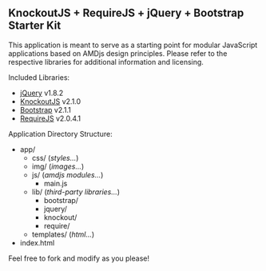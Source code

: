 ## KnockoutJS + RequireJS + jQuery + Bootstrap Starter Kit ##


This application is meant to serve as a starting point for modular JavaScript applications based on AMDjs design principles. Please refer to the respective libraries for additional information and licensing.

Included Libraries:

- [jQuery](http://github.com/jquery/jquery) v1.8.2
- [KnockoutJS](http://github.com/SteveSanderson/knockout) v2.1.0
- [Bootstrap](http://github.com/twitter/bootstrap) v2.1.1
- [RequireJS](http://github.com/jrburke/requirejs) v2.0.4.1

Application Directory Structure:


- app/
	- css/ (*styles...*)
	- img/ (*images...*)
	- js/ (*amdjs modules...*)
		- main.js
	- lib/ (*third-party libraries...*)
		- bootstrap/
		- jquery/
		- knockout/
		- require/
	- templates/ (*html...*)
- index.html



Feel free to fork and modify as you please!